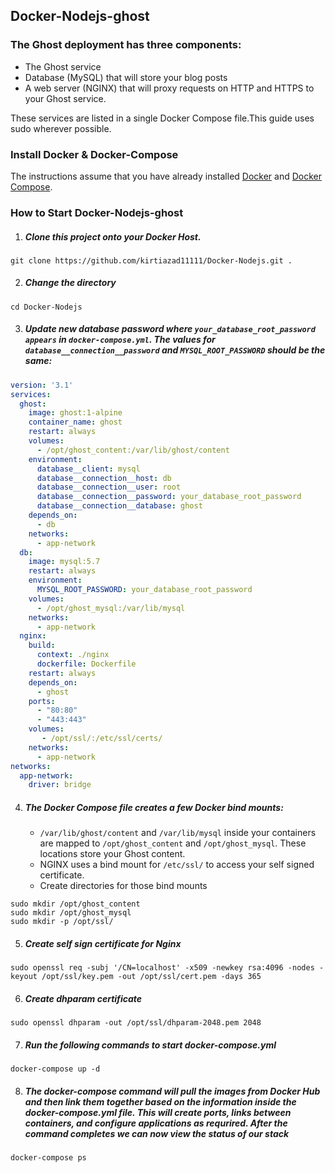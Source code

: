 ## Docker-Nodejs-ghost
### The Ghost deployment has three components:
* The Ghost service
* Database (MySQL) that will store your blog posts
* A web server (NGINX) that will proxy requests on HTTP and HTTPS to your Ghost service. 

These services are listed in a single Docker Compose file.This guide uses sudo wherever possible.

### Install Docker & Docker-Compose
The instructions assume that you have already installed [Docker](https://docs.docker.com/installation/) and [Docker Compose](https://docs.docker.com/compose/install/). 

### How to Start Docker-Nodejs-ghost
1) ##### Clone this project onto your Docker Host.

```
git clone https://github.com/kirtiazad11111/Docker-Nodejs.git . 
```
    
2) ##### Change the directory 

```
cd Docker-Nodejs
```
  
3) ##### Update new database password where `your_database_root_password appears` in `docker-compose.yml`. The values for `database__connection__password` and `MYSQL_ROOT_PASSWORD` should be the same:
``` yaml
version: '3.1'
services:
  ghost:
    image: ghost:1-alpine
    container_name: ghost
    restart: always
    volumes:
      - /opt/ghost_content:/var/lib/ghost/content
    environment:
      database__client: mysql
      database__connection__host: db
      database__connection__user: root
      database__connection__password: your_database_root_password
      database__connection__database: ghost
    depends_on:
      - db
    networks:
      - app-network
  db:
    image: mysql:5.7
    restart: always
    environment:
      MYSQL_ROOT_PASSWORD: your_database_root_password
    volumes:
      - /opt/ghost_mysql:/var/lib/mysql
    networks:
      - app-network
  nginx:
    build:
      context: ./nginx
      dockerfile: Dockerfile
    restart: always
    depends_on:
      - ghost
    ports:
      - "80:80"
      - "443:443"
    volumes:
       - /opt/ssl/:/etc/ssl/certs/
    networks:
      - app-network
networks:
  app-network:
    driver: bridge
  ```
4) ##### The Docker Compose file creates a few Docker bind mounts:
    * `/var/lib/ghost/content` and `/var/lib/mysql` inside your containers are mapped to `/opt/ghost_content` and `/opt/ghost_mysql`. These locations store your Ghost content.
    * NGINX uses a bind mount for `/etc/ssl/` to access your self signed certificate.
    * Create directories for those bind mounts
```
sudo mkdir /opt/ghost_content
sudo mkdir /opt/ghost_mysql
sudo mkdir -p /opt/ssl/
```
5) ##### Create self sign certificate for Nginx 
```
sudo openssl req -subj '/CN=localhost' -x509 -newkey rsa:4096 -nodes -keyout /opt/ssl/key.pem -out /opt/ssl/cert.pem -days 365
```
6) ##### Create dhparam certificate 
```
sudo openssl dhparam -out /opt/ssl/dhparam-2048.pem 2048
````
7) ##### Run the following commands to start docker-compose.yml
```
docker-compose up -d
```

8) #####  The  docker-compose command will pull the images from Docker Hub and then link them together based on the information inside the docker-compose.yml file. This will create ports, links between containers, and configure applications as requrired. After the command completes we can now view the status of our stack
```
docker-compose ps
```
